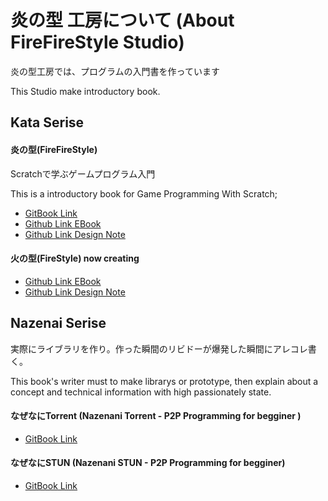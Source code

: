 # 炎の型 工房について (About FireFireStyle Studio)

炎の型工房では、プログラムの入門書を作っています

This Studio make introductory book.

 
 

## Kata Serise 
#### 炎の型(FireFireStyle)
Scratchで学ぶゲームプログラム入門

This is a introductory book for Game Programming With Scratch;

* [GitBook Link](https://www.gitbook.com/book/kyorohiro/doc_scratch/details)
* [Github Link EBook](https://github.com/firefirestyle/ebook_firefirestyle)
* [Github Link Design Note](design_note_about_firefirestyle) 
  

#### 火の型(FireStyle) now creating

* [Github Link EBook](https://github.com/firefirestyle/ebook_firestyle)
* [Github Link Design Note](design_note_about_firestyle) 

## Nazenai Serise
実際にライブラリを作り。作った瞬間のリビドーが爆発した瞬間にアレコレ書く。

This book's writer must to make librarys or prototype, then explain about a concept and technical information with high  passionately state. 

#### なぜなにTorrent (Nazenani Torrent - P2P Programming for begginer )
* [GitBook Link](https://www.gitbook.com/book/kyorohiro/doc_hetimatorrent/details)
 

#### なぜなにSTUN (Nazenani STUN - P2P Programming for begginer)
* [GitBook Link](https://www.gitbook.com/book/kyorohiro/doc_stun/details)

  
  
